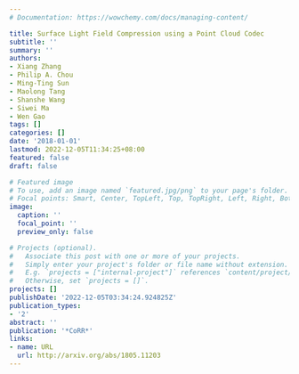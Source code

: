 ```yaml
---
# Documentation: https://wowchemy.com/docs/managing-content/

title: Surface Light Field Compression using a Point Cloud Codec
subtitle: ''
summary: ''
authors:
- Xiang Zhang
- Philip A. Chou
- Ming-Ting Sun
- Maolong Tang
- Shanshe Wang
- Siwei Ma
- Wen Gao
tags: []
categories: []
date: '2018-01-01'
lastmod: 2022-12-05T11:34:25+08:00
featured: false
draft: false

# Featured image
# To use, add an image named `featured.jpg/png` to your page's folder.
# Focal points: Smart, Center, TopLeft, Top, TopRight, Left, Right, BottomLeft, Bottom, BottomRight.
image:
  caption: ''
  focal_point: ''
  preview_only: false

# Projects (optional).
#   Associate this post with one or more of your projects.
#   Simply enter your project's folder or file name without extension.
#   E.g. `projects = ["internal-project"]` references `content/project/deep-learning/index.md`.
#   Otherwise, set `projects = []`.
projects: []
publishDate: '2022-12-05T03:34:24.924825Z'
publication_types:
- '2'
abstract: ''
publication: '*CoRR*'
links:
- name: URL
  url: http://arxiv.org/abs/1805.11203
---
```

